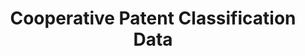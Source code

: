 ---
bigquery: https://console.cloud.google.com/bigquery?p=patents-public-data&d=cpc&page=dataset
citation: '“Cooperative Patent Classification” by the EPO and USPTO, for public use. '
contributors: EPO, USPTO
cost: None
description: Cooperative Patent Classification Data contains the scheme and definitions
  of the Cooperative Patent Classification system for classifying patent documents.
  The CPC is the result of a partnership between the EPO and the USPTO in their joint
  effort to develop a common, internationally compatible classification system for
  technical documents, in particular patent publications, which will be used by both
  offices in the patent granting process
documentation: https://www.cooperativepatentclassification.org/cpcSchemeAndDefinitions
last_edit: 04/05/2022, 11:00:00
location: https://www.cooperativepatentclassification.org/index
maintained_by: USPTO, EPO
schema_fields:
- residualReferences
- limitingReferences
- ipc_concordant
- parents
- titleFull
- childGroups
- level
- children
- ipcConcordant
- synonyms
- dateRevised
- date_revised
- additional_only
- informative_references
- informativeReferences
- titlePart
- symbol
- child_groups
- sizeCache
- application_references
- notAllocatable
- breakdownCode
- status
- glossary
- title_part
- residual_references
- title_full
- breakdown_code
- applicationReferences
- definition
- not_allocatable
- limiting_references
shortname: cooperative_patent_classification
tags:
- patents
- science
title: Cooperative Patent Classification Data
uuid: 984374a7-16e9-4b35-9445-458daceb01bf
---